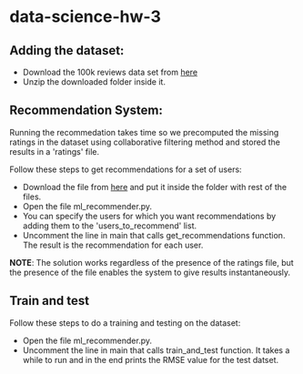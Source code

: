 # data-science-hw-3

## Adding the dataset:

- Download the 100k reviews data set from [here](http://files.grouplens.org/datasets/movielens/ml-100k.ziphttp://files.grouplens.org/datasets/movielens/ml-100k.zip)
- Unzip the downloaded folder inside it.


## Recommendation System:

Running the recommedation takes time so we precomputed the missing ratings in the dataset using collaborative filtering method and stored the results in a 'ratings' file.

Follow these steps to get recommendations for a set of users:
- Download the file from [here](https://github.com/gnauhnoj/data-science-hw-3/blob/master/ratings) and put it inside the folder with rest of the files.
- Open the file ml_recommender.py.
- You can specify the users for which you want recommendations by adding them to the 'users_to_recommend' list.
- Uncomment the line in main that calls get_recommendations function. 
The result is the recommendation for each user.

**NOTE**: The solution works regardless of the presence of the ratings file, but the presence of the file enables the system to give results instantaneously.

## Train and test

Follow these steps to do a training and testing on the dataset:
- Open the file ml_recommender.py.
- Uncomment the line in main that calls train_and_test function. It takes a while to run and in the end prints the RMSE value for the test datset.